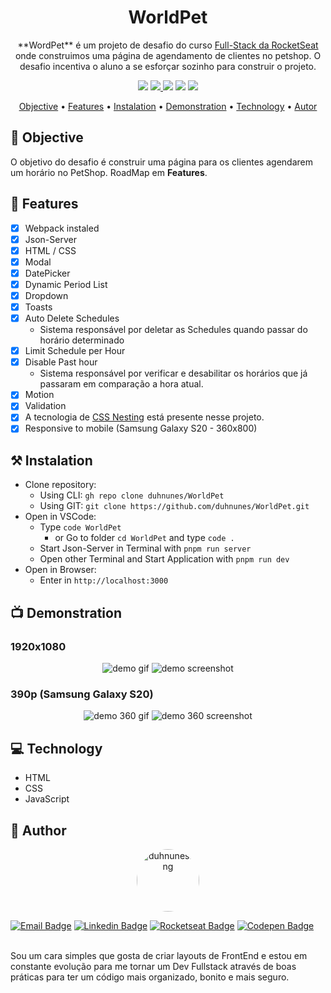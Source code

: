 <h1 align="center">WorldPet</h1>

<p align="center">
  **WordPet** é um projeto de desafio do curso <a href="https://app.rocketseat.com.br/journey/full-stack/overview" target="_blank" rel="noopener noreferrer">Full-Stack da RocketSeat</a> onde construimos uma página de agendamento de clientes no petshop. O desafio incentiva o aluno a se esforçar sozinho para construir o projeto.
</p>

<p align="center">
  <img src="https://img.shields.io/badge/build-WIP-yellow?style=flat" />
  <a href="https://choosealicense.com/licenses/mit/" target="_blank" rel="noopener noreferrer">
    <img src="https://img.shields.io/badge/license-MIT-green?style=flat" />
  </a>
  <img src="https://img.shields.io/badge/HTML-orange?style=flat" />
  <img src="https://img.shields.io/badge/CSS-blue?style=flat" />
  <img src="https://img.shields.io/badge/JavaScript-F7DF1E?style=flat" />
</p>

<p align="center">
 <a href="#objective">Objective</a> •
 <a href="#features">Features</a> • 
 <a href="#instalation">Instalation</a> • 
 <a href="#demonstration">Demonstration</a> • 
 <a href="#technology">Technology</a> • 
 <a href="#autor">Autor</a>
</p>

## 🎯 Objective

O objetivo do desafio é construir uma página para os clientes agendarem um horário no PetShop. RoadMap em **Features**.

## 🔧 Features

- [x] Webpack instaled
- [x] Json-Server
- [x] HTML / CSS
- [x] Modal
- [x] DatePicker
- [x] Dynamic Period List
- [x] Dropdown
- [x] Toasts
- [x] Auto Delete Schedules
  - Sistema responsável por deletar as Schedules quando passar do horário determinado
- [x] Limit Schedule per Hour
- [x] Disable Past hour
  - Sistema responsável por verificar e desabilitar os horários que já passaram em comparação a hora atual.
- [x] Motion
- [x] Validation
- [x] A tecnologia de <a href="https://developer.mozilla.org/en-US/docs/Web/CSS/CSS_nesting/Using_CSS_nesting" target="_blank" rel="noopener noreferrer" alt="Link para a documentação sobre CSS Nesting">CSS Nesting</a> está presente nesse projeto.
- [x] Responsive to mobile (Samsung Galaxy S20 - 360x800)

## ⚒️ Instalation

- Clone repository:
  - Using CLI: `gh repo clone duhnunes/WorldPet`
  - Using GIT: `git clone https://github.com/duhnunes/WorldPet.git`
- Open in VSCode:
  - Type `code WorldPet`
    - or Go to folder `cd WorldPet` and type `code .`
  - Start Json-Server in Terminal with `pnpm run server`
  - Open other Terminal and Start Application with `pnpm run dev`
- Open in Browser:
  - Enter in `http://localhost:3000`

## 📺 Demonstration

### 1920x1080

<p align="center">
  <img src="./.github/imgs/demo.gif" alt="demo gif" />
  <img src="./.github/imgs/demo.jpeg" alt="demo screenshot" />
</p>

### 390p (Samsung Galaxy S20)

<p align="center">
  <img src="./.github/imgs/demo360.gif" alt="demo 360 gif" />
  <img src="./.github/imgs/demo360.jpeg" alt="demo 360 screenshot" />
</p>

## 💻 Technology

- HTML
- CSS
- JavaScript

## 🧔 Author

<p align="center">
  <img style="border-radius: 50%;" src="https://github.com/duhnunes.png" width="100px" alt="duhnunes.png" />
</p>

<p align="center">

[![Email Badge](https://img.shields.io/badge/-duhnunes.dev@gmail.com-D14836?style=flat-square&labelColor=D14836&logo=gmail&logoColor=white&link=mailto:duhnunes.dev@gmail.com)](mailto:duhnunes.dev@gmail.com)
[![Linkedin Badge](https://img.shields.io/badge/-duhnunes-0077B5?style=flat-square&labelColor=0077B5&logo=linkedin&logoColor=white&link=https://linkedin.com/in/duhnunes/)](https://linkedin.com/in/duhnunes/)
[![Rocketseat Badge](https://img.shields.io/badge/-duhnunes-9956f6?style=flat-square&labelColor=9956f6&logo=rocket&logoColor=white&link=https://app.rocketseat.com.br/me/duhnunes)](https://app.rocketseat.com.br/me/duhnunes)
[![Codepen Badge](https://img.shields.io/badge/-duhnunes-262626?style=flat-square&labelColor=262626&logo=codepen&logoColor=white&link=https://codepen.io/DuH-Nunes)](https://codepen.io/DuH-Nunes)

</p>

<br />
Sou um cara simples que gosta de criar layouts de FrontEnd e estou em constante evolução para me tornar um Dev Fullstack através de boas práticas para ter um código mais organizado, bonito e mais seguro.
